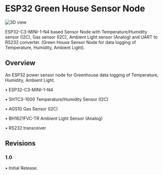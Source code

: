 # ESP32 Green House Sensor Node
![3D view](https://user-images.githubusercontent.com/95383090/229375834-5642b627-24f3-4291-9ed7-a0ae0afbcbc8.png)

 ESP32-C3-MINI-1-N4 based Sensor Node with Temperature/Humidity sensor (I2C), Gas sensor (I2C), Ambient Light sensor (Analog) and UART to RS232 converter.
 (Green House Sensor Node for data logging of Temperature, Humidity, Ambient Light).
 
 ## Overview
 
 An ESP32 power sensor node for Greenhouse data logging of Temperature, Humidity, Ambient Light.
 
 • ESP32-C3-MINI-1-N4
 
 • SHTC3-1000 Temperature/Humidity Sensor (I2C)
 
 • AGS10 Gas Sensor (I2C)
 
 • BH1621FVC-TR Ambient Light Sensor (Analog)
 
 • RS232 transceiver
 
 
 ## Revisions
 
 ### <b> 1.0 </b>
 
 • Initial Release.
